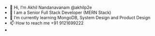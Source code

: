 - 👋 Hi, I’m Akhil Nandanavanam @akhilp2e
- 👀 I am a Senior Full Stack Developer (MERN Stack)
- 🌱 I’m currently learning MongoDB, System Design and Product Design
- 📫 How to reach me +91 9121699222 
- 

<!---
akhilp2e/akhilp2e is a ✨ special ✨ repository because its `README.md` (this file) appears on your GitHub profile.
You can click the Preview link to take a look at your changes.
--->
